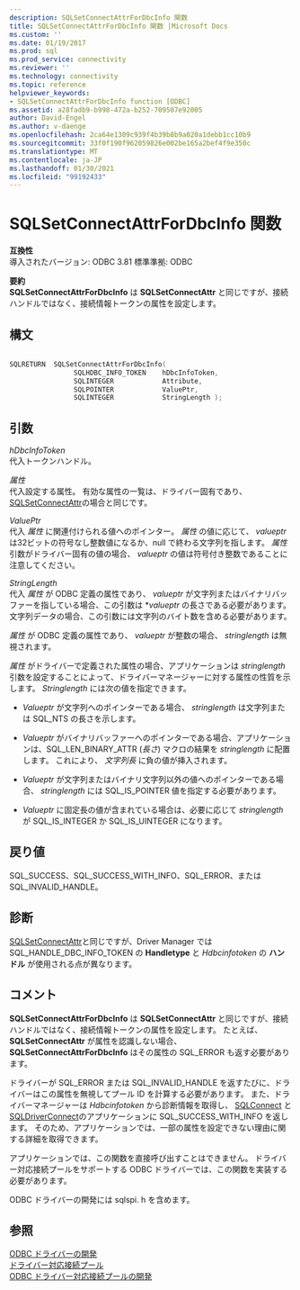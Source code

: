 ```yaml
---
description: SQLSetConnectAttrForDbcInfo 関数
title: SQLSetConnectAttrForDbcInfo 関数 |Microsoft Docs
ms.custom: ''
ms.date: 01/19/2017
ms.prod: sql
ms.prod_service: connectivity
ms.reviewer: ''
ms.technology: connectivity
ms.topic: reference
helpviewer_keywords:
- SQLSetConnectAttrForDbcInfo function [ODBC]
ms.assetid: a28fadb9-b998-472a-b252-709507e92005
author: David-Engel
ms.author: v-daenge
ms.openlocfilehash: 2ca64e1309c939f4b39b8b9a020a1debb1cc10b9
ms.sourcegitcommit: 33f0f190f962059826e002be165a2bef4f9e350c
ms.translationtype: MT
ms.contentlocale: ja-JP
ms.lasthandoff: 01/30/2021
ms.locfileid: "99192433"
---
```

# <a name="sqlsetconnectattrfordbcinfo-function"></a>SQLSetConnectAttrForDbcInfo 関数
**互換性**  
 導入されたバージョン: ODBC 3.81 標準準拠: ODBC  
  
 **要約**  
 **SQLSetConnectAttrForDbcInfo** は **SQLSetConnectAttr** と同じですが、接続ハンドルではなく、接続情報トークンの属性を設定します。  
  
## <a name="syntax"></a>構文  
  
```cpp
  
SQLRETURN  SQLSetConnectAttrForDbcInfo(  
                SQLHDBC_INFO_TOKEN    hDbcInfoToken,  
                SQLINTEGER            Attribute,  
                SQLPOINTER            ValuePtr,  
                SQLINTEGER            StringLength );  
```  
  
## <a name="arguments"></a>引数  
 *hDbcInfoToken*  
 代入トークンハンドル。  
  
 *属性*  
 代入設定する属性。 有効な属性の一覧は、ドライバー固有であり、 [SQLSetConnectAttr](../../../odbc/reference/syntax/sqlsetconnectattr-function.md)の場合と同じです。  
  
 *ValuePtr*  
 代入 *属性* に関連付けられる値へのポインター。 *属性* の値に応じて、 *valueptr* は32ビットの符号なし整数値になるか、null で終わる文字列を指します。 *属性* 引数がドライバー固有の値の場合、 *valueptr* の値は符号付き整数であることに注意してください。  
  
 *StringLength*  
 代入 *属性* が ODBC 定義の属性であり、 *valueptr* が文字列またはバイナリバッファーを指している場合、この引数は **valueptr* の長さである必要があります。 文字列データの場合、この引数には文字列のバイト数を含める必要があります。  
  
 *属性* が ODBC 定義の属性であり、 *valueptr* が整数の場合、 *stringlength* は無視されます。  
  
 *属性* がドライバーで定義された属性の場合、アプリケーションは *stringlength* 引数を設定することによって、ドライバーマネージャーに対する属性の性質を示します。 *Stringlength* には次の値を指定できます。  
  
-   *Valueptr* が文字列へのポインターである場合、 *stringlength* は文字列または SQL_NTS の長さを示します。  
  
-   *Valueptr* がバイナリバッファーへのポインターである場合、アプリケーションは、SQL_LEN_BINARY_ATTR (*長さ*) マクロの結果を *stringlength* に配置します。 これにより、 *文字列長* に負の値が挿入されます。  
  
-   *Valueptr* が文字列またはバイナリ文字列以外の値へのポインターである場合、 *stringlength* には SQL_IS_POINTER 値を指定する必要があります。  
  
-   *Valueptr* に固定長の値が含まれている場合は、必要に応じて *stringlength* が SQL_IS_INTEGER か SQL_IS_UINTEGER になります。  
  
## <a name="returns"></a>戻り値  
 SQL_SUCCESS、SQL_SUCCESS_WITH_INFO、SQL_ERROR、または SQL_INVALID_HANDLE。  
  
## <a name="diagnostics"></a>診断  
 [SQLSetConnectAttr](../../../odbc/reference/syntax/sqlsetconnectattr-function.md)と同じですが、Driver Manager では SQL_HANDLE_DBC_INFO_TOKEN の **Handletype** と *Hdbcinfotoken* の **ハンドル** が使用される点が異なります。  
  
## <a name="remarks"></a>コメント  
 **SQLSetConnectAttrForDbcInfo** は **SQLSetConnectAttr** と同じですが、接続ハンドルではなく、接続情報トークンの属性を設定します。 たとえば、 **SQLSetConnectAttr** が属性を認識しない場合、 **SQLSetConnectAttrForDbcInfo** はその属性の SQL_ERROR も返す必要があります。  
  
 ドライバーが SQL_ERROR または SQL_INVALID_HANDLE を返すたびに、ドライバーはこの属性を無視してプール ID を計算する必要があります。 また、ドライバーマネージャーは *Hdbcinfotoken* から診断情報を取得し、 [SQLConnect](../../../odbc/reference/syntax/sqlconnect-function.md) と [SQLDriverConnect](../../../odbc/reference/syntax/sqldriverconnect-function.md)のアプリケーションに SQL_SUCCESS_WITH_INFO を返します。 そのため、アプリケーションでは、一部の属性を設定できない理由に関する詳細を取得できます。  
  
 アプリケーションでは、この関数を直接呼び出すことはできません。 ドライバー対応接続プールをサポートする ODBC ドライバーでは、この関数を実装する必要があります。  
  
 ODBC ドライバーの開発には sqlspi. h を含めます。  
  
## <a name="see-also"></a>参照  
 [ODBC ドライバーの開発](../../../odbc/reference/develop-driver/developing-an-odbc-driver.md)   
 [ドライバー対応接続プール](../../../odbc/reference/develop-app/driver-aware-connection-pooling.md)   
 [ODBC ドライバー対応接続プールの開発](../../../odbc/reference/develop-driver/developing-connection-pool-awareness-in-an-odbc-driver.md)
